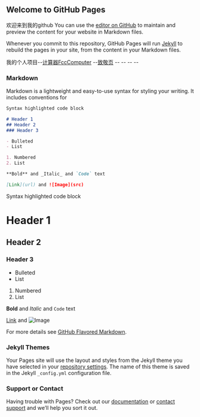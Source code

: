 ## Welcome to GitHub Pages
欢迎来到我的github
You can use the [editor on GitHub](https://github.com/JYCao/jycao.github.com/edit/master/index.md) to maintain and preview the content for your website in Markdown files.

Whenever you commit to this repository, GitHub Pages will run [Jekyll](https://jekyllrb.com/) to rebuild the pages in your site, from the content in your Markdown files.

我的个人项目--[计算器FccComputer](https://jycao.github.io/FccComputer/)
--[致敬页](file:///C:/Users/Administrator/Desktop/%E9%A1%B9%E7%9B%AE/%E7%AC%AC%E4%B8%80%E4%B8%AA%E9%A1%B9%E7%9B%AE%EF%BC%9A%E8%87%B4%E6%95%AC%E9%A1%B5.html)
--[]()
--[]()
--[]()
--[]()
### Markdown

Markdown is a lightweight and easy-to-use syntax for styling your writing. It includes conventions for

```markdown
Syntax highlighted code block

# Header 1
## Header 2
### Header 3

- Bulleted
- List

1. Numbered
2. List

**Bold** and _Italic_ and `Code` text

[Link](url) and ![Image](src)
```

Syntax highlighted code block

# Header 1
## Header 2
### Header 3

- Bulleted
- List

1. Numbered
2. List

**Bold** and _Italic_ and `Code` text

[Link](url) and ![Image](src)

For more details see [GitHub Flavored Markdown](https://guides.github.com/features/mastering-markdown/).

### Jekyll Themes

Your Pages site will use the layout and styles from the Jekyll theme you have selected in your [repository settings](https://github.com/JYCao/jycao.github.com/settings). The name of this theme is saved in the Jekyll `_config.yml` configuration file.

### Support or Contact

Having trouble with Pages? Check out our [documentation](https://help.github.com/categories/github-pages-basics/) or [contact support](https://github.com/contact) and we’ll help you sort it out.
